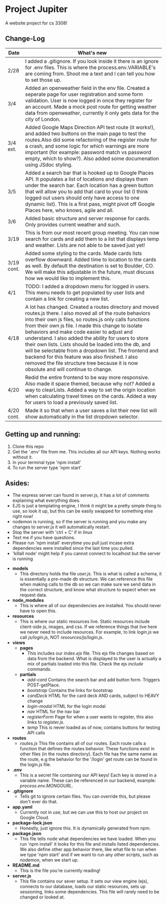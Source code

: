 # Project Jupiter
A website project for cs 3308!

## Change-Log
Date         | What's new
------------ | -------------
2/28 | I added a .gitignore. If you look inside it there is an ignore for .env files. This is where the process.env.VARIABLE's are coming from. Shoot me a text and I can tell you how to set    those up.
3/4 | Added an openweather field in the env file. Created a seperate page for user registration and some form validation. User is now logged in once they register for an account. Made a mock post route for getting weather data from openweather, currently it only gets data for the city of London.
3/4 ext. | Added Google Maps Direction API test route (it works!), and added two buttons on the main page to test the routes.Also did some refactoring of the register route for a crash, and some logic for which warnings are more important (for example: password match vs password empty, which to show?). Also added some documenation using JSdoc styling.
3/5 | Added a search bar that is hooked up to Google Places API. It populates a list of locations and displays them under the search bar. Each location has a green button that will allow you to add that card to your list (I think logged out users should only have access to one dynamic list). This is a first pass, might pivot off Google Places here, who knows, agile and all.
3/6 | Added basic structure and server response for cards. Only provides current weather and such.
3/19 | This is from our most recent group meeting. You can now search for cards and add them to a list that displays temp and weather. Lists are not able to be saved just yet!
3/19 cont. | Added some styling to the cards. Made cards lists overflow downward. Added time to location to the cards as well. By default the destination is set to Boulder, CO. We will make this adjustable in the future, must discuss how we would like to implement this.
4/1 | TODO: I added a dropdown menu for logged in users. This menu needs to get populated by user lists and contain a link for creating a new list.
4/18 | A lot has changed. Created a routes directory and moved routes.js there. I also moved all of the route behaviors into their own js files, so routes.js only calls functions from their own js file. I made this change to isolate behaviors and make code easier to adjust and understand. I also added the ability for users to store their own lists. Lists should be loaded into the db, and will be selectable from a dropdown list. The frontend and backend for this feature was also finished. I also removed the file structure tree because it is now obsolute and will continue to change.
4/20 | Redid the entire frontend to be way more responsive. Also made it space themed, because why not? Added a way to clearLists. Added a way to set the origin location when calculating travel times on the cards. Added a way for users to load a previously saved list. 
4/20 cont. | Made it so that when a user saves a list their new list will show automatically in the list dropdown selector.

## Getting up and running:
1. Clone this repo
2. Get the '.env' file from me. This includes all our API keys. Nothing works without it.
3. In your terminal type 'npm install'
4. To run the server type 'npm start'

## Asides:
* The express server can found in server.js, it has a lot of comments explaining what everything does.
* EJS is just a templating engine, I think it might be a pretty simple thing to use, so look it up, but this can be easily swapped for something else right now!
* nodemon is running, so if the server is running and you make any changes to server.js it will automatically restart.
* Stop the server with 'ctrl + C' if in linux
* Text me if you have questions.
* Please run 'npm install' everytime you pull just incase extra dependencies were installed since the last time you pulled.
* 'killall node' might help if you cannot connect to localhost but the server is running
  
- **models**
  - This directory holds the file *user.js*. This is what is called a schema, it is essentially a pre-made db structure. We can reference this file when making calls to the db so we can make sure we send data in the correct structure, and know what structure to expect when we request data. 
- **node_modules**
  - This is where all of our dependencies are installed. You should never have to open this.
- **resources**
  - This is where our static resources live. Static resources include client-side js, images, and css. If we reference things that live here we never need to include resources. For example, to link *login.js* we call *js/login.js*, NOT *resources/js/login.js*.
- **views**
  - **pages**
    - This includes our *index.ejs* file. This ejs file changes based on data from the backend. What is displayed to the user is actually a mix of partials loaded into this file. Check the ejs *include* commands.
  - **partials**
    - *add-card* Contains the search bar and add button form. Triggers POST-getPlace.
    - *bootstrap* Contains the links for bootstrap
    - *cardDeck* HTML for the card deck AND cards, subject to HEAVY change
    - *login-modal* HTML for the login modal
    - *nav* HTML for the nav bar
    - *registerForm* Page for when a user wants to register, this also links to *register.js*.
    - *temp* This is never loaded as of now, contains buttons for testing API calls
- **routes**
  - *routes.js* This file contains all of our routes. Each route calls a function that defines the routes behavior. These functions exist in other files (in the routes directory). Each file has the same name as the route, e.g the behavior for the '/login' get route can be found in the login.js file.  
- **.env**
  - This is a secret file containing our API keys! Each key is stored in a variable name. These can be referenced in our backend, example: *process.env.MONGOURL*.
- **.gitignore**
  - Tells git to ignore certain files. You can override this, but please don't ever do that.
- **app.yaml**
  - Currently not in use, but we can use this to host our project on Google Cloud.
- **package-lock.json**
  - Honestly, just ignore this. It is dynamically generated from npm.
- **package.json**
  - This file tells node what dependencies we have loaded. When you run 'npm install' it looks for this file and installs listed dependencies. We also define other app behavior there, like what file to run when we type 'npm start' and if we want to run any other scripts, such as nodemon, when we start up.
- **README.md**
  - This is the file you're currently reading!
- **server.js**
  - This file contains our sever setup. It sets our view engine (ejs), connects to our database, loads our static resources, sets up sessioning, links some dependencies. This file will rarely need to be changed or looked at.

